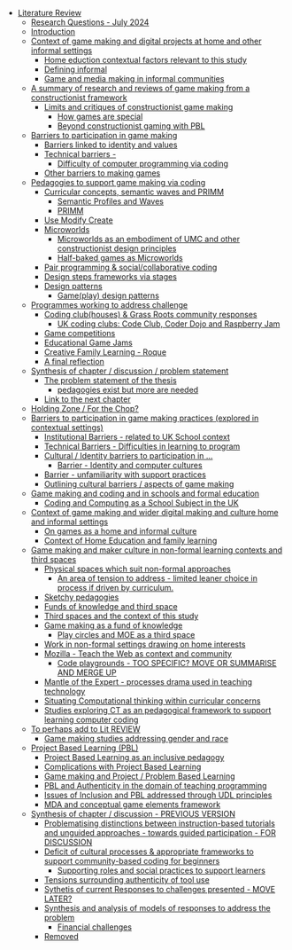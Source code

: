 -   [Literature Review](#literature-review)
    -   [Research Questions - July
        2024](#research-questions---july-2024)
    -   [Introduction](#introduction)
    -   [Context of game making and digital projects at home and other
        informal
        settings](#context-of-game-making-and-digital-projects-at-home-and-other-informal-settings)
        -   [Home eduction contextual factors relevant to this
            study](#home-eduction-contextual-factors-relevant-to-this-study)
        -   [Defining informal](#defining-informal)
        -   [Game and media making in informal
            communities](#game-and-media-making-in-informal-communities)
    -   [A summary of research and reviews of game making from a
        constructionist
        framework](#a-summary-of-research-and-reviews-of-game-making-from-a-constructionist-framework)
        -   [Limits and critiques of constructionist game
            making](#limits-and-critiques-of-constructionist-game-making)
            -   [How games are special](#how-games-are-special)
            -   [Beyond constructionist gaming with
                PBL](#beyond-constructionist-gaming-with-pbl)
    -   [Barriers to participation in game
        making](#barriers-to-participation-in-game-making)
        -   [Barriers linked to identity and
            values](#barriers-linked-to-identity-and-values)
        -   [Technical barriers -](#technical-barriers--)
            -   [Difficulty of computer programming via
                coding](#difficulty-of-computer-programming-via-coding)
        -   [Other barriers to making
            games](#other-barriers-to-making-games)
    -   [Pedagogies to support game making via
        coding](#pedagogies-to-support-game-making-via-coding)
        -   [Curricular concepts, semantic waves and
            PRIMM](#curricular-concepts-semantic-waves-and-primm)
            -   [Semantic Profiles and
                Waves](#semantic-profiles-and-waves)
            -   [PRIMM](#primm)
        -   [Use Modify Create](#use-modify-create)
        -   [Microworlds](#microworlds)
            -   [Microworlds as an embodiment of UMC and other
                constructionist design
                principles](#microworlds-as-an-embodiment-of-umc-and-other-constructionist-design-principles)
            -   [Half-baked games as
                Microworlds](#half-baked-games-as-microworlds)
        -   [Pair programming & social/collaborative
            coding](#pair-programming-socialcollaborative-coding)
        -   [Design steps frameworks via
            stages](#design-steps-frameworks-via-stages)
        -   [Design patterns](#design-patterns)
            -   [Game(play) design patterns](#gameplay-design-patterns)
    -   [Programmes working to address
        challenge](#programmes-working-to-address-challenge)
        -   [Coding club(houses) & Grass Roots community
            responses](#coding-clubhouses-grass-roots-community-responses)
            -   [UK coding clubs: Code Club, Coder Dojo and Raspberry
                Jam](#uk-coding-clubs-code-club-coder-dojo-and-raspberry-jam)
        -   [Game competitions](#game-competitions)
        -   [Educational Game Jams](#educational-game-jams)
        -   [Creative Family Learning -
            Roque](#creative-family-learning---roque)
        -   [A final reflection](#a-final-reflection)
    -   [Synthesis of chapter / discussion / problem
        statement](#synthesis-of-chapter-discussion-problem-statement)
        -   [The problem statement of the
            thesis](#the-problem-statement-of-the-thesis)
            -   [pedagogies exist but more are
                needed](#pedagogies-exist-but-more-are-needed)
        -   [Link to the next chapter](#link-to-the-next-chapter)
    -   [Holding Zone / For the Chop?](#holding-zone-for-the-chop)
    -   [Barriers to participation in game making practices (explored in
        contextual
        settings)](#barriers-to-participation-in-game-making-practices-explored-in-contextual-settings)
        -   [Institutional Barriers - related to UK School
            context](#institutional-barriers---related-to-uk-school-context)
        -   [Technical Barriers - Difficulties in learning to
            program](#technical-barriers---difficulties-in-learning-to-program)
        -   [Cultural / Identity barriers to participation in
            ...](#cultural-identity-barriers-to-participation-in)
            -   [Barrier - Identity and computer
                cultures](#barrier---identity-and-computer-cultures)
        -   [Barrier - unfamiliarity with support
            practices](#barrier---unfamiliarity-with-support-practices)
        -   [Outlining cultural barriers / aspects of game
            making](#outlining-cultural-barriers-aspects-of-game-making)
    -   [Game making and coding and in schools and formal
        education](#game-making-and-coding-and-in-schools-and-formal-education)
        -   [Coding and Computing as a School Subject in the
            UK](#coding-and-computing-as-a-school-subject-in-the-uk)
    -   [Context of game making and wider digital making and culture
        home and informal
        settings](#context-of-game-making-and-wider-digital-making-and-culture-home-and-informal-settings)
        -   [On games as a home and informal
            culture](#on-games-as-a-home-and-informal-culture)
        -   [Context of Home Education and family
            learning](#context-of-home-education-and-family-learning)
    -   [Game making and maker culture in non-formal learning contexts
        and third
        spaces](#game-making-and-maker-culture-in-non-formal-learning-contexts-and-third-spaces)
        -   [Physical spaces which suit non-formal
            approaches](#physical-spaces-which-suit-non-formal-approaches)
            -   [An area of tension to address - limited leaner choice
                in process if driven by
                curriculum.](#an-area-of-tension-to-address---limited-leaner-choice-in-process-if-driven-by-curriculum.)
        -   [Sketchy pedagogies](#sketchy-pedagogies)
        -   [Funds of knowledge and third
            space](#funds-of-knowledge-and-third-space)
        -   [Third spaces and the context of this
            study](#third-spaces-and-the-context-of-this-study)
        -   [Game making as a fund of
            knowledge](#game-making-as-a-fund-of-knowledge)
            -   [Play circles and MOE as a third
                space](#play-circles-and-moe-as-a-third-space)
        -   [Work in non-formal settings drawing on home
            interests](#work-in-non-formal-settings-drawing-on-home-interests)
        -   [Mozilla - Teach the Web as context and
            community](#mozilla---teach-the-web-as-context-and-community)
            -   [Code playgrounds - TOO SPECIFIC? MOVE OR SUMMARISE AND
                MERGE
                UP](#code-playgrounds---too-specific-move-or-summarise-and-merge-up)
        -   [Mantle of the Expert - processes drama used in teaching
            technology](#mantle-of-the-expert---processes-drama-used-in-teaching-technology)
        -   [Situating Computational thinking within curricular
            concerns](#situating-computational-thinking-within-curricular-concerns)
        -   [Studies exploring CT as an pedagogical framework to support
            learning computer
            coding](#studies-exploring-ct-as-an-pedagogical-framework-to-support-learning-computer-coding)
    -   [To perhaps add to Lit REVIEW](#to-perhaps-add-to-lit-review)
        -   [Game making studies addressing gender and
            race](#game-making-studies-addressing-gender-and-race)
    -   [Project Based Learning (PBL)](#project-based-learning-pbl)
        -   [Project Based Learning as an inclusive
            pedagogy](#project-based-learning-as-an-inclusive-pedagogy)
        -   [Complications with Project Based
            Learning](#complications-with-project-based-learning)
        -   [Game making and Project / Problem Based
            Learning](#game-making-and-project-problem-based-learning)
        -   [PBL and Authenticity in the domain of teaching
            programming](#pbl-and-authenticity-in-the-domain-of-teaching-programming)
        -   [Issues of Inclusion and PBL addressed through UDL
            principles](#issues-of-inclusion-and-pbl-addressed-through-udl-principles)
        -   [MDA and conceptual game elements
            framework](#mda-and-conceptual-game-elements-framework)
    -   [Synthesis of chapter / discussion - PREVIOUS
        VERSION](#synthesis-of-chapter-discussion---previous-version)
        -   [Problematising distinctions between instruction-based
            tutorials and unguided approaches - towards guided
            participation - FOR
            DISCUSSION](#problematising-distinctions-between-instruction-based-tutorials-and-unguided-approaches---towards-guided-participation---for-discussion)
        -   [Deficit of cultural processes & appropriate frameworks to
            support community-based coding for
            beginners](#deficit-of-cultural-processes-appropriate-frameworks-to-support-community-based-coding-for-beginners)
            -   [Supporting roles and social practices to support
                learners](#supporting-roles-and-social-practices-to-support-learners)
        -   [Tensions surrounding authenticity of tool
            use](#tensions-surrounding-authenticity-of-tool-use)
        -   [Sythetis of current Responses to challenges presented -
            MOVE
            LATER?](#sythetis-of-current-responses-to-challenges-presented---move-later)
        -   [Synthesis and analysis of models of responses to address
            the
            problem](#synthesis-and-analysis-of-models-of-responses-to-address-the-problem)
            -   [Financial challenges](#financial-challenges)
        -   [Removed](#removed)
